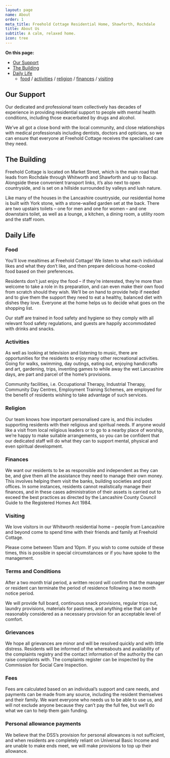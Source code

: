 ```yaml
---
layout: page
name: About
order: 1
meta_title: Freehold Cottage Residential Home, Shawforth, Rochdale
title: About Us
subtitle: A calm, relaxed home.
icon: tree
---
```


**On this page:**  
- [Our Support](#our-support)
- [The Building](#the-building)
- [Daily Life](#daily-life)
	- [food](#food) / [activities](#activities) / [religion](#religion) / [finances](#finances) / [visiting](#visiting)

## Our Support

Our dedicated and professional team collectively has decades of experience in providing residential support to people with mental health conditions, including those exacerbated by drugs and alcohol.

We’ve all got a close bond with the local community, and close relationships with medical professionals including dentists, doctors and opticians, so we can ensure that everyone at Freehold Cottage receives the specialised care they need.

## The Building

Freehold Cottage is located on Market Street, which is the main road that leads from Rochdale through Whitworth and Shawforth and up to Bacup. Alongside these convenient transport links, it’s also next to open countryside, and is set on a hillside surrounded by valleys and lush nature.

Like many of the houses in the Lancashire countryside, our residential home is built with York stone, with a stone-walled garden set at the back. There are two upstairs toilets – one for men and one for women – and one downstairs toilet, as well as a lounge, a kitchen, a dining room, a utility room and the staff room.

## Daily Life

### Food

You’ll love mealtimes at Freehold Cottage! We listen to what each individual likes and what they don’t like, and then prepare delicious home-cooked food based on their preferences.

Residents don’t just enjoy the food – if they’re interested, they’re more than welcome to take a role in its preparation, and can even make their own food from scratch should they wish. We’ll be on hand to provide help if needed and to give them the support they need to eat a healthy, balanced diet with dishes they love. Everyone at the home helps us to decide what goes on the shopping list.

Our staff are trained in food safety and hygiene so they comply with all relevant food safety regulations, and guests are happily accommodated with drinks and snacks.

### Activities

As well as looking at television and listening to music, there are opportunities for the residents to enjoy many other recreational activities. Going for walks, swimming, day outings, eating out, enjoying handicrafts and art, gardening, trips, inventing games to while away the wet Lancashire days, are part and parcel of the home’s provisions.

Community facilities, i.e. Occupational Therapy, Industrial Therapy, Community Day Centres, Employment Training Schemes, are employed for the benefit of residents wishing to take advantage of such services.

### Religion

Our team knows how important personalised care is, and this includes supporting residents with their religious and spiritual needs. If anyone would like a visit from local religious leaders or to go to a nearby place of worship, we’re happy to make suitable arrangements, so you can be confident that our dedicated staff will do what they can to support mental, physical and even spiritual development.

### Finances

We want our residents to be as responsible and independent as they can be, and give them all the assistance they need to manage their own money. This involves helping them visit the banks, building societies and post offices. In some instances, residents cannot realistically manage their finances, and in these cases administration of their assets is carried out to exceed the best practices as directed by the Lancashire County Council Guide to the Registered Homes Act 1984.

### Visiting

We love visitors in our Whitworth residential home – people from Lancashire and beyond come to spend time with their friends and family at Freehold Cottage.

Please come between 10am and 10pm. If you wish to come outside of these times, this is possible in special circumstances or if you have spoke to the management.

### Terms and Conditions

After a two month trial period, a written record will confirm that the manager or resident can terminate the period of residence following a two month notice period.

We will provide full board, continuous snack provisions, regular trips out, laundry provisions, materials for pastimes, and anything else that can be reasonably considered as a necessary provision for an acceptable level of comfort.

### Grievances 

We hope all grievances are minor and will be resolved quickly and with little distress. Residents will be informed of the whereabouts and availability of the complaints registry and the contact information of the authority the can raise complaints with. The complaints register can be inspected by the Commission for Social Care Inspection.

### Fees

Fees are calculated based on an individual’s support and care needs, and payments can be made from any source, including the resident themselves and their family. We want everyone who needs us to be able to use us, and will not exclude anyone because they can’t pay the full fee, but we’ll do what we can to help them gain funding.

### Personal allowance payments

We believe that the DSS’s provision for personal allowances is not sufficient, and when residents are completely reliant on Universal Basic Income and are unable to make ends meet, we will make provisions to top up their allowance.
